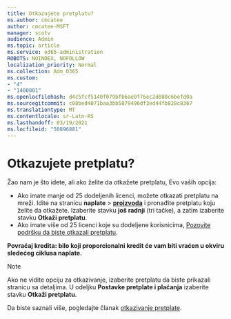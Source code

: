 ```yaml
---
title: Otkazujete pretplatu?
ms.author: cmcatee
author: cmcatee-MSFT
manager: scotv
audience: Admin
ms.topic: article
ms.service: o365-administration
ROBOTS: NOINDEX, NOFOLLOW
localization_priority: Normal
ms.collection: Adm_O365
ms.custom:
- "4"
- "1400001"
ms.openlocfilehash: d4c5fcf5140f079bfb6ae0f76ec2d080c6befd0a
ms.sourcegitcommit: c08bed4071baa3bb5879496df3ed44fb828c8367
ms.translationtype: MT
ms.contentlocale: sr-Latn-RS
ms.lasthandoff: 03/19/2021
ms.locfileid: "50896881"
---
```

# <a name="canceling-your-subscription"></a>Otkazujete pretplatu?

Žao nam je što idete, ali ako želite da otkažete pretplatu, Evo vaših opcija:
  
- Ako imate manje od 25 dodeljenih licenci, možete otkazati pretplatu na mreži. Idite na stranicu **naplate** \> **[proizvoda](https://go.microsoft.com/fwlink/p/?linkid=842054)** i pronađite pretplatu koju želite da otkažete. Izaberite stavku **još radnji** (tri tačke), a zatim izaberite stavku **Otkaži pretplatu**.
- Ako imate više od 25 licenci koje su dodeljene korisnicima, [Pozovite podršku da biste otkazali pretplatu](https://docs.microsoft.com/microsoft-365/admin/contact-support-for-business-products?view=o365-worldwide).
  
**Povraćaj kredita: bilo koji proporcionalni kredit će vam biti vraćen u okviru sledećeg ciklusa naplate.**

> [!NOTE]
> Ako ne vidite opciju za otkazivanje, izaberite pretplatu da biste prikazali stranicu sa detaljima. U odeljku **Postavke pretplate i plaćanja** izaberite stavku **Otkaži pretplatu**.

Da biste saznali više, pogledajte članak [otkazivanje pretplate](https://docs.microsoft.com/microsoft-365/commerce/subscriptions/cancel-your-subscription).
